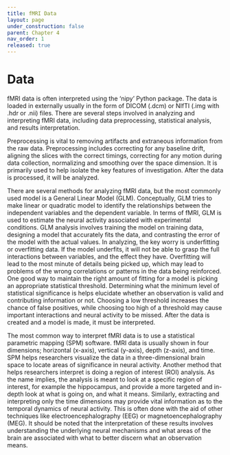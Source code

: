 ```yaml
---
title: fMRI Data
layout: page
under_construction: false
parent: Chapter 4
nav_order: 1
released: true
---
```


# Data
fMRI data is often interpreted using the ‘nipy’ Python package. The data is loaded in externally usually in the form of DICOM (.dcm) or NIfTI (.img with .hdr or .nii) files. There are several steps involved in analyzing and interpreting fMRI data, including data preprocessing, statistical analysis, and results interpretation.

Preprocessing is vital to removing artifacts and extraneous information from the raw data. Preprocessing includes correcting for any baseline drift, aligning the slices with the correct timings, correcting for any motion during data collection, normalizing and smoothing over the space dimension. It is primarily used to help isolate the key features of investigation. After the data is processed, it will be analyzed.

There are several methods for analyzing fMRI data, but the most commonly used model is a General Linear Model (GLM). Conceptually, GLM tries to make linear or quadratic model to identify the relationships between the independent variables and the dependent variable. In terms of fMRI, GLM is used to estimate the neural activity associated with experimental conditions. GLM analysis involves training the model on training data, designing a model that accurately fits the data, and contrasting the error of the model with the actual values. In analyzing, the key worry is underfitting or overfitting data. If the model underfits, it will not be able to grasp the full interactions between variables, and the effect they have. Overfitting will lead to the most minute of details being picked up, which may lead to problems of the wrong correlations or patterns in the data being reinforced. One good way to maintain the right amount of fitting for a model is picking an appropriate statistical threshold. Determining what the minimum level of statistical significance is helps elucidate whether an observation is valid and contributing information or not. Choosing a low threshold increases the chance of false positives, while choosing too high of a threshold may cause important interactions and neural activity to be missed. After the data is created and a model is made, it must be interpreted.

The most common way to interpret fMRI data is to use a statistical parametric mapping (SPM) software. fMRI data is usually shown in four dimensions; horizontal (x-axis), vertical (y-axis), depth (z-axis), and time. SPM helps researchers visualize the data in a three-dimensional brain space to locate areas of significance in neural activity. Another method that helps researchers interpret is doing a region of interest (ROI) analysis. As the name implies, the analysis is meant to look at a specific region of interest, for example the hippocampus, and provide a more targeted and in-depth look at what is going on, and what it means. Similarly, extracting and interpreting only the time dimensions may provide vital information as to the temporal dynamics of neural activity. This is often done with the aid of other techniques like electroencephalography (EEG) or magnetoencephalography (MEG). It should be noted that the interpretation of these results involves understanding the underlying neural mechanisms and what areas of the brain are associated with what to better discern what an observation means.